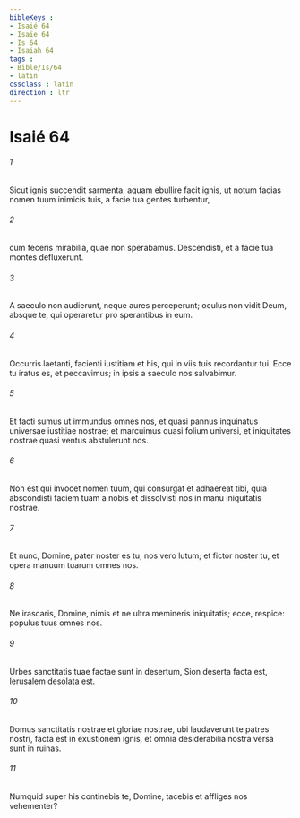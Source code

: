 ```yaml
---
bibleKeys : 
- Isaié 64
- Isaïe 64
- Is 64
- Isaiah 64
tags : 
- Bible/Is/64
- latin
cssclass : latin
direction : ltr
---
```


# Isaié 64

###### 1
Sicut ignis succendit sarmenta, aquam ebullire facit ignis, ut notum facias nomen tuum inimicis tuis, a facie tua gentes turbentur,
###### 2
cum feceris mirabilia, quae non sperabamus. Descendisti, et a facie tua montes defluxerunt.
###### 3
A saeculo non audierunt, neque aures perceperunt; oculus non vidit Deum, absque te, qui operaretur pro sperantibus in eum.
###### 4
Occurris laetanti, facienti iustitiam et his, qui in viis tuis recordantur tui. Ecce tu iratus es, et peccavimus; in ipsis a saeculo nos salvabimur.
###### 5
Et facti sumus ut immundus omnes nos, et quasi pannus inquinatus universae iustitiae nostrae; et marcuimus quasi folium universi, et iniquitates nostrae quasi ventus abstulerunt nos.
###### 6
Non est qui invocet nomen tuum, qui consurgat et adhaereat tibi, quia abscondisti faciem tuam a nobis et dissolvisti nos in manu iniquitatis nostrae.
###### 7
Et nunc, Domine, pater noster es tu, nos vero lutum; et fictor noster tu, et opera manuum tuarum omnes nos.
###### 8
Ne irascaris, Domine, nimis et ne ultra memineris iniquitatis; ecce, respice: populus tuus omnes nos.
###### 9
Urbes sanctitatis tuae factae sunt in desertum, Sion deserta facta est, Ierusalem desolata est.
###### 10
Domus sanctitatis nostrae et gloriae nostrae, ubi laudaverunt te patres nostri, facta est in exustionem ignis, et omnia desiderabilia nostra versa sunt in ruinas.
###### 11
Numquid super his continebis te, Domine, tacebis et affliges nos vehementer?
